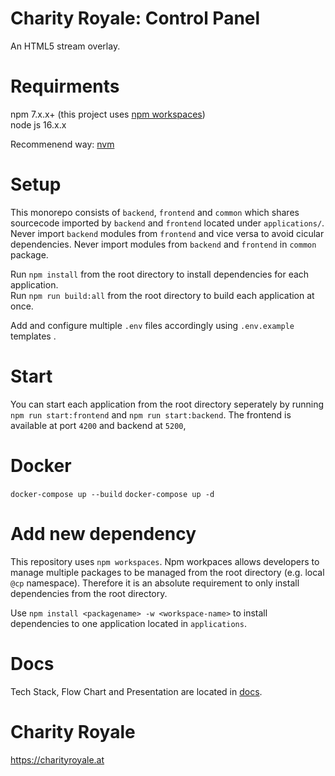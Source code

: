 # Charity Royale: Control Panel

An HTML5 stream overlay.

# Requirments

npm 7.x.x+ (this project uses [npm workspaces](https://docs.npmjs.com/cli/v7/using-npm/workspaces))  
node js 16.x.x

Recommenend way: [nvm](https://github.com/nvm-sh/nvm)

# Setup

This monorepo consists of `backend`, `frontend` and `common` which shares sourcecode imported by `backend` and `frontend` located under `applications/`.  
Never import `backend` modules from `frontend` and vice versa to avoid cicular dependencies. Never import modules from `backend` and `frontend` in `common` package.

Run `npm install` from the root directory to install dependencies for each application.  
Run `npm run build:all` from the root directory to build each application at once.

Add and configure multiple `.env` files accordingly using `.env.example` templates .

# Start

You can start each application from the root directory seperately by running `npm run start:frontend` and `npm run start:backend`.
The frontend is available at port `4200` and backend at `5200`,

# Docker

`docker-compose up --build`
`docker-compose up -d`

# Add new dependency

This repository uses `npm workspaces`. Npm workpaces allows developers to manage multiple packages to be managed from the root directory (e.g. local `@cp` namespace).
Therefore it is an absolute requirement to only install dependencies from the root directory.

Use `npm install <packagename> -w <workspace-name>` to install dependencies to one application located in `applications`.

# Docs

Tech Stack, Flow Chart and Presentation are located in [docs](docs).

# Charity Royale

https://charityroyale.at
